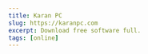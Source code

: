 ```yaml
---
title: Karan PC
slug: https://karanpc.com
excerpt: Download free software full.
tags: [online]
---
```


